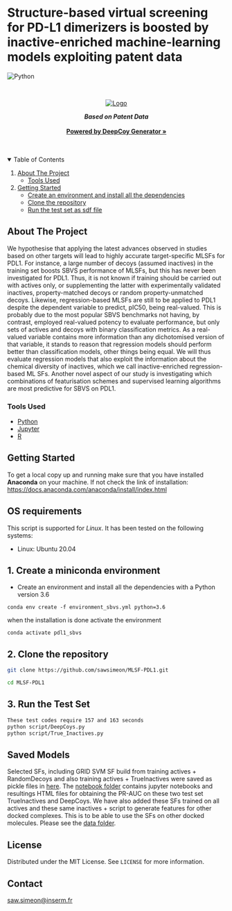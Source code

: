 # Structure-based virtual screening for PD-L1 dimerizers is boosted by inactive-enriched machine-learning models exploiting patent data

<!--
*** Thanks for checking out the Best-README-Template. If you have a suggestion
*** that would make this better, please fork the repo and create a pull request
*** or simply open an issue with the tag "enhancement".
*** Thanks again! Now go create something AMAZING! :D
-->


<!-- PROJECT SHIELDS -->
<!--
*** I'm using markdown "reference style" links for readability.
*** Reference links are enclosed in brackets [ ] instead of parentheses ( ).
*** See the bottom of this document for the declaration of the reference variables
*** for contributors-url, forks-url, etc. This is an optional, concise syntax you may use.
*** https://www.markdownguide.org/basic-syntax/#reference-style-links
-->
![Python][python-shield]


<!-- PROJECT LOGO -->
<br />
<p align="center">
  <a href="https://github.com/othneildrew/Best-README-Template">
    <img src="https://github.com/sawsimeon/MLSF-PDL1/blob/main/MLSF_PDL1_logo.png.png" alt="Logo" >
  </a>


  <p align="center">
    <span style="font-weight:bold; font-style:italic">Based on Patent Data </span> 
    <br />
    <br>
    <a href="https://academic.oup.com/bioinformatics/article/37/15/2134/6126797"><strong>Powered by DeepCoy Generator »</strong></a><br>
    <br />
    <br />

  </p>
</p>



<!-- TABLE OF CONTENTS -->
<details open="open">
  <summary>Table of Contents</summary>
  <ol>
    <li>
      <a href="#about-the-project">About The Project</a>
      <ul>
        <li><a href="#tools-used">Tools Used</a></li>
      </ul>
    </li>
    <li>
      <a href="#getting-started">Getting Started</a>
      <ul>
        <li><a href="#conda">Create an environment and install all the dependencies</a></li>
        <li><a href="#clone">Clone the repository</a></li>
        <li><a href="#Running">Run the test set as sdf file</a></li>
      </ul>
    </li>
</details>



<!-- ABOUT THE PROJECT -->
## About The Project
We hypothesise that applying the latest advances observed in studies based on other targets will lead to highly accurate target-specific MLSFs for PDL1. For instance, a large number of decoys (assumed inactives) in the training set boosts SBVS performance of MLSFs, but this has never been investigated for PDL1. Thus, it is not known if training should be carried out with actives only, or supplementing the latter with experimentally validated inactives, property-matched decoys or random property-unmatched decoys. Likewise, regression-based MLSFs are still to be applied to PDL1 despite the dependent variable to predict, pIC50, being real-valued. This is probably due to the most popular SBVS benchmarks not having, by contrast, employed real-valued potency to evaluate performance, but only sets of actives and decoys with binary classification metrics. As a real-valued variable contains more information than any dichotomised version of that variable, it stands to reason that regression models should perform better than classification models, other things being equal. We will thus evaluate regression models that also exploit the information about the chemical diversity of inactives, which we call inactive-enriched regression-based ML SFs. Another novel aspect of our study is investigating which combinations of featurisation schemes and supervised learning algorithms are most predictive for SBVS on PDL1. 

### Tools Used

* [Python](https://www.python.org/)
* [Jupyter](https://jupyter.org/)
* [R](https://www.r-project.org/)




<!-- GETTING STARTED -->
## Getting Started

To get a local copy up and running make sure that you have installed **Anaconda** on your machine. If not check the link of installation: https://docs.anaconda.com/anaconda/install/index.html 

  ## OS requirements
  This script is supported for *Linux*. It has been tested on the following systems:
  + Linux: Ubuntu 20.04
  
  
## 1. <span id="conda">Create a miniconda environment</span> 
* Create an environment and install all the dependencies with a Python version 3.6

```{sh}
conda env create -f environment_sbvs.yml python=3.6
```
when the installation is done activate the environment
```{sh}
conda activate pdl1_sbvs
```

## 2. <span id="clone">Clone the repository</span>  

  ```sh
  git clone https://github.com/sawsimeon/MLSF-PDL1.git
  
  cd MLSF-PDL1
  ```

## 3. <span id="Running">Run the Test Set</span>
   ```sh
  These test codes require 157 and 163 seconds
   python script/DeepCoys.py
   python script/True_Inactives.py
   ```

## Saved Models
  
Selected SFs, including GRID SVM SF build from training actives + RandomDecoys and also training actives + TrueInactives were saved as pickle files in [here](https://github.com/sawsimeon/MLSF-PDL1/tree/main/models). The [notebook folder](https://github.com/sawsimeon/MLSF-PDL1/tree/main/notebooks) contains jupyter notebooks and resultings HTML files for obtaining the PR-AUC on these two test set TrueInactives and DeepCoys. We have also added these SFs trained on all actives and these same inactives + script to generate features for other docked complexes. This is to be able to use the SFs on other docked molecules. Please see the [data folder](https://github.com/sawsimeon/MLSF-PDL1/tree/main/data).  


<!-- LICENSE -->
## License

Distributed under the MIT License. See `LICENSE` for more information.



<!-- CONTACT -->
## Contact


saw.simeon@inserm.fr






<!-- MARKDOWN LINKS & IMAGES -->
<!-- https://www.markdownguide.org/basic-syntax/#reference-style-links -->
[python-shield]:https://img.shields.io/badge/Python-3.6-blue?style=for-the-badge&logo=python
[license-shield]: https://img.shields.io/badge/django-3.0.3-blue?style=for-the-badge&logo=django
[license-url]: https://www.djangoproject.com/
[linkedin-shield]:https://img.shields.io/badge/Bootstrap-4-blue?style=for-the-badge&logo=bootstrap
[linkedin-url]: https://getbootstrap.com/
[jquery]: https://img.shields.io/badge/jquery-blue?style=for-the-badge&logo=jquery
[jquery-url]: https://jquery.com/
[product-screenshot]: images/screenshot.png
